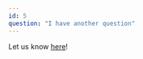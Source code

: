 ```yaml
---
id: 5
question: "I have another question"
---
```


Let us know <a href="https://bit.ly/metagame-interest" target="_blank">here</a>!
